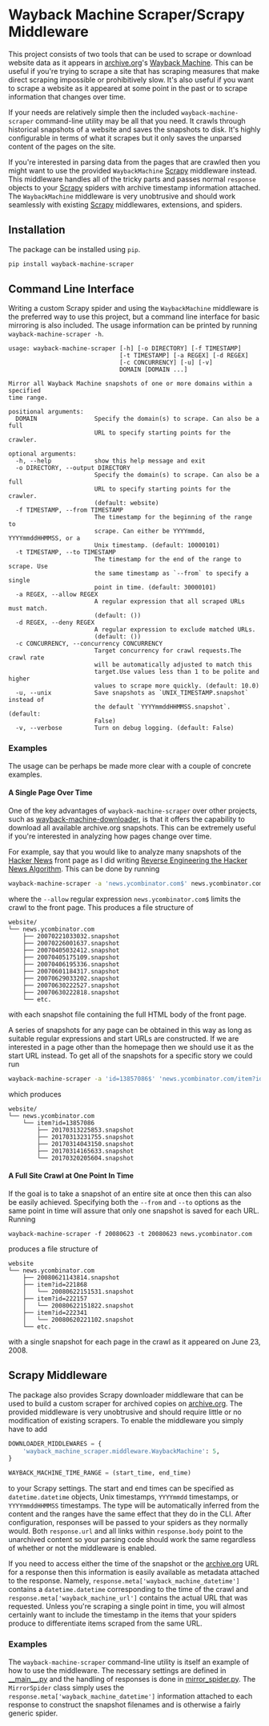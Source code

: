 # Wayback Machine Scraper/Scrapy Middleware

This project consists of two tools that can be used to scrape or download website data as it appears in [archive.org](http://archive.org)'s [Wayback Machine](https://archive.org/web/).
This can be useful if you're trying to scrape a site that has scraping measures that make direct scraping impossible or prohibitively slow.
It's also useful if you want to scrape a website as it appeared at some point in the past or to scrape information that changes over time.

If your needs are relatively simple then the included `wayback-machine-scraper` command-line utility may be all that you need.
It crawls through historical snapshots of a website and saves the snapshots to disk.
It's highly configurable in terms of what it scrapes but it only saves the unparsed content of the pages on the site.

If you're interested in parsing data from the pages that are crawled then you might want to use the provided `WaybackMachine` [Scrapy](https://scrapy.org) middleware instead.
This middleware handles all of the tricky parts and passes normal `response` objects to your [Scrapy](https://scrapy.org) spiders with archive timestamp information attached.
The `WaybackMachine` middleware is very unobtrusive and should work seamlessly with existing [Scrapy](https://scrapy.org) middlewares, extensions, and spiders.

## Installation

The package can be installed using `pip`.

```bash
pip install wayback-machine-scraper
```

## Command Line Interface

Writing a custom Scrapy spider and using the `WaybackMachine` middleware is the preferred way to use this project, but a command line interface for basic mirroring is also included.
The usage information can be printed by running `wayback-machine-scraper -h`.

```
usage: wayback-machine-scraper [-h] [-o DIRECTORY] [-f TIMESTAMP]
                               [-t TIMESTAMP] [-a REGEX] [-d REGEX]
                               [-c CONCURRENCY] [-u] [-v]
                               DOMAIN [DOMAIN ...]

Mirror all Wayback Machine snapshots of one or more domains within a specified
time range.

positional arguments:
  DOMAIN                Specify the domain(s) to scrape. Can also be a full
                        URL to specify starting points for the crawler.

optional arguments:
  -h, --help            show this help message and exit
  -o DIRECTORY, --output DIRECTORY
                        Specify the domain(s) to scrape. Can also be a full
                        URL to specify starting points for the crawler.
                        (default: website)
  -f TIMESTAMP, --from TIMESTAMP
                        The timestamp for the beginning of the range to
                        scrape. Can either be YYYYmmdd, YYYYmmddHHMMSS, or a
                        Unix timestamp. (default: 10000101)
  -t TIMESTAMP, --to TIMESTAMP
                        The timestamp for the end of the range to scrape. Use
                        the same timestamp as `--from` to specify a single
                        point in time. (default: 30000101)
  -a REGEX, --allow REGEX
                        A regular expression that all scraped URLs must match.
                        (default: ())
  -d REGEX, --deny REGEX
                        A regular expression to exclude matched URLs.
                        (default: ())
  -c CONCURRENCY, --concurrency CONCURRENCY
                        Target concurrency for crawl requests.The crawl rate
                        will be automatically adjusted to match this
                        target.Use values less than 1 to be polite and higher
                        values to scrape more quickly. (default: 10.0)
  -u, --unix            Save snapshots as `UNIX_TIMESTAMP.snapshot` instead of
                        the default `YYYYmmddHHMMSS.snapshot`. (default:
                        False)
  -v, --verbose         Turn on debug logging. (default: False)
```

### Examples

The usage can be perhaps be made more clear with a couple of concrete examples.

#### A Single Page Over Time

One of the key advantages of `wayback-machine-scraper` over other projects, such as [wayback-machine-downloader](https://github.com/hartator/wayback-machine-downloader), is that it offers the capability to download all available archive.org snapshots.
This can be extremely useful if you're interested in analyzing how pages change over time.

For example, say that you would like to analyze many snapshots of the [Hacker News](news.ycombinator.com) front page as I did writing [Reverse Engineering the Hacker News Algorithm](http://sangaline.com/post/reverse-engineering-the-hacker-news-ranking-algorithm/).
This can be done by running

```bash
wayback-machine-scraper -a 'news.ycombinator.com$' news.ycombinator.com
```

where the `--allow` regular expression `news.ycombinator.com$` limits the crawl to the front page.
This produces a file structure of

```
website/
└── news.ycombinator.com
    ├── 20070221033032.snapshot
    ├── 20070226001637.snapshot
    ├── 20070405032412.snapshot
    ├── 20070405175109.snapshot
    ├── 20070406195336.snapshot
    ├── 20070601184317.snapshot
    ├── 20070629033202.snapshot
    ├── 20070630222527.snapshot
    ├── 20070630222818.snapshot
    └── etc.
```

with each snapshot file containing the full HTML body of the front page.

A series of snapshots for any page can be obtained in this way as long as suitable regular expressions and start URLs are constructed.
If we are interested in a page other than the homepage then we should use it as the start URL instead.
To get all of the snapshots for a specific story we could run

```bash
wayback-machine-scraper -a 'id=13857086$' 'news.ycombinator.com/item?id=13857086'
```

which produces

```
website/
└── news.ycombinator.com
    └── item?id=13857086
        ├── 20170313225853.snapshot
        ├── 20170313231755.snapshot
        ├── 20170314043150.snapshot
        ├── 20170314165633.snapshot
        └── 20170320205604.snapshot
```

#### A Full Site Crawl at One Point In Time

If the goal is to take a snapshot of an entire site at once then this can also be easily achieved.
Specifying both the `--from` and `--to` options as the same point in time will assure that only one snapshot is saved for each URL.
Running

```
wayback-machine-scraper -f 20080623 -t 20080623 news.ycombinator.com
```

produces a file structure of

```
website
└── news.ycombinator.com
    ├── 20080621143814.snapshot
    ├── item?id=221868
    │   └── 20080622151531.snapshot
    ├── item?id=222157
    │   └── 20080622151822.snapshot
    ├── item?id=222341
    │   └── 20080620221102.snapshot
    └── etc.
```

with a single snapshot for each page in the crawl as it appeared on June 23, 2008.

## Scrapy Middleware

The package also provides Scrapy downloader middleware that can be used to build a custom scraper for archived copies on [archive.org](http://archive.org).
The provided middleware is very unobtrusive and should require little or no modification of existing scrapers.
To enable the middleware you simply have to add

```python
DOWNLOADER_MIDDLEWARES = {
    'wayback_machine_scraper.middleware.WaybackMachine': 5,
}

WAYBACK_MACHINE_TIME_RANGE = (start_time, end_time)
```

to your Scrapy settings.
The start and end times can be specified as `datetime.datetime` objects, Unix timestamps, `YYYYmmdd` timestamps, or `YYYYmmddHHMMSS` timestamps.
The type will be automatically inferred from the content and the ranges have the same effect that they do in the CLI.
After configuration, responses will be passed to your spiders as they normally would.
Both `response.url` and all links within `response.body` point to the unarchived content so your parsing code should work the same regardless of whether or not the middleware is enabled.

If you need to access either the time of the snapshot or the [archive.org](http://archive.org) URL for a response then this information is easily available as metadata attached to the response.
Namely, `response.meta['wayback_machine_datetime']` contains a `datetime.datetime` corresponding to the time of the crawl and `response.meta['wayback_machine_url']` contains the actual URL that was requested.
Unless you're scraping a single point in time, you will almost certainly want to include the timestamp in the items that your spiders produce to differentiate items scraped from the same URL.

### Examples

The `wayback-machine-scraper` command-line utility is itself an example of how to use the middleware.
The necessary settings are defined in [\_\_main\_\_.py](wayback_machine_scraper/scraper/__main__.py) and the handling of responses is done in [mirror_spider.py](wayback_machine_scraper/scraper/mirror_spider.py).
The `MirrorSpider` class simply uses the `response.meta['wayback_machine_datetime']` information attached to each response to construct the snapshot filenames and is otherwise a fairly generic spider.

